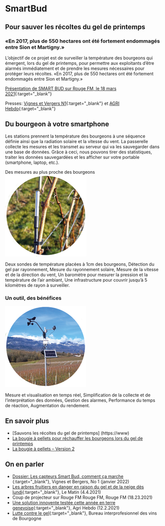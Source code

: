 # SmartBud
## Pour sauver les récoltes du gel de printemps
### «En 2017, plus de 550 hectares ont été fortement endommagés entre Sion et Martigny.» 

L’objectif de ce projet est de surveiller la température des bourgeons qui émergent, lors du gel de printemps, pour permettre aux exploitants d’être alarmés immédiatement et de prendre les mesures nécessaires pour protéger leurs récoltes. «En 2017, plus de 550 hectares ont été fortement endommagés entre Sion et Martigny.» 

[Présentation de SMART BUD sur Rouge FM, le 18 mars 2021](https://youtu.be/-9DW8gAQh1I){:target="_blank"}

Presses: [Vignes et Vergers N1](https://www.revuevitiarbohorti.ch/archives/?id_heft=134&jahr_heft=2022){:target="_blank"} et [AGRI Hebdo](https://www.facebook.com/ecosensors/photos/a.106412497776585/241220640962436/){:target="_blank"}

## Du bourgeon à votre smartphone
Les stations prennent la température des bourgeons à une séquence définie ainsi que la radiation solaire et la vitesse du vent. La passerelle collecte les mesures et les transmet au serveur qui va les sauvegarder dans une base de données. Grâce à ceci, nous pouvons tirer des statistiques, traiter les données sauvegardées et les afficher sur votre portable (smartphone, laptop, etc.). 

Des mesures au plus proche des bourgeons
![Sondes Température waterproof](../../Assets/images/smartbud/ds18b20.png "sonde température waterproof")

Deux sondes de température placées à 1cm des bourgeons,
Détection du gel par rayonnement,
Mesure du rayonnement solaire,
Mesure de la vitesse et de la direction du vent,
Un baromètre pour mesurer la pression et la température de l’air ambiant,
Une infrastructure pour couvrir jusqu’à 5 kilomètres de rayon à surveiller.

### Un outil, des bénéfices
![Anenomètre](../../Assets/images/smartbud/anenometer.png "Anenomètre")

Mesure et visualisation en temps réel,
Simplification de la collecte et de l’interprétation des données,
Gestion des alarmes,
Performance du temps de réaction,
Augmentation du rendement.

## En savoir plus
* [Sauvons les récoltes du gel de printemps] (https://www)
* [La bougie à pellets pour réchauffer les bourgeons lors du gel de printemps](https://eco-sensors.ch/la-bougie-a-pellet/)
* [La bougie à pellets – Version 2](https://eco-sensors.ch/la-bougie-a-pellet/la-bougie-a-pellet-v2/)

## On en parler
* [Dossier: Les capteurs Smart Bud, comment ça marche ](https://www.revuevitiarbohorti.ch/archives/?id_heft=134&jahr_heft=2022){:target="_blank"}, Vignes et Bergers, No 1 (janvier 2022) 
* [Les arbres fruitiers en danger en raison du gel et de la neige dès lundi](https://www.lematin.ch/story/les-arbres-fruitiers-en-danger-en-raison-du-gel-et-de-la-neige-des-lundi-210628593769){:target="_blank"}, Le Matin (4.4.2021) 
* Coup de projecteur sur Rouge FM Rouge FM, Rouge FM (18.23.2021)
* [Une solution innovente testée cette année en terre genevoise](https://www.facebook.com/ecosensors/posts/241220684295765){:target="_blank"}, Agri Hebdo (12.2.2021) 
* [Lutte contre le gel](assets/pdf/lutte-contre-le-gel.pdf){:target="_blank"}, Bureau interprofesionnel des vins de Bourgogne
